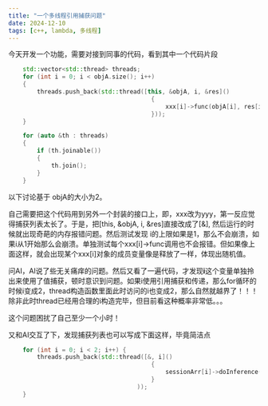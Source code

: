 ```yaml
---
title: "一个多线程引用捕获问题"
date: 2024-12-10
tags: [c++, lambda, 多线程]
---
```


今天开发一个功能，需要对接到同事的代码，看到其中一个代码片段
```c++
    std::vector<std::thread> threads;
    for (int i = 0; i < objA.size(); i++)
    {
        threads.push_back(std::thread([this, &objA, i, &res]()
                                        { 
                                            xxx[i]->func(objA[i], res[i].first, res[i].second); 
                                        }));
    }

    for (auto &th : threads)
    {
        if (th.joinable())
        {
            th.join();
        }
    }
```
以下讨论基于 objA的大小为2。


自己需要把这个代码用到另外一个封装的接口上，即，xxx改为yyy，第一反应觉得捕获列表太长了。于是，把[this, &objA, i, &res]直接改成了[&], 然后运行的时候就出现奇葩的内存报错问题。然后测试发现 i的上限如果是1，那么不会崩溃，如果i从1开始那么会崩溃。单独测试每个xxx[i]->func调用也不会报错。但如果像上面这样，就会出现某个xxx[i]对象的成员变量像是释放了一样，体现出随机值。

问AI，AI说了些无关痛痒的问题。然后又看了一遍代码，才发现**i**这个变量单独拎出来使用了值捕获，顿时意识到问题。如果i使用引用捕获和传递，那么for循环的时候i变成2，thread构造函数里面此时访问的i也变成2，那么自然就越界了！！！除非此时thread已经用合理的i构造完毕，但目前看这种概率非常低。。。

这个问题困扰了自己至少一个小时！

又和AI交互了下，发现捕获列表也可以写成下面这样，毕竟简洁点
```c++
    for (int i = 0; i < 2; i++) {
        threads.push_back(std::thread([&, i]()
                                        { 
                                            sessionArr[i]->doInference(images[i], results[i].first, results[i].second, 1000); 
                                        }
                                    ));
    }
```
